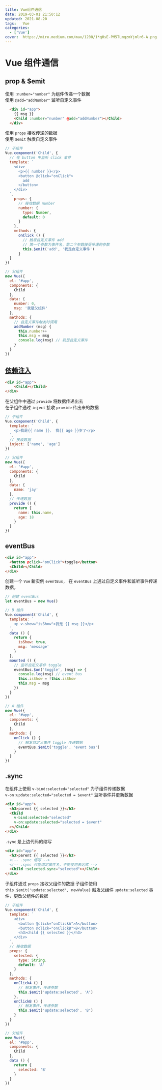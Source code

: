 ```yaml
---
title: Vue组件通信
date: 2019-03-01 21:50:12
updated: 2021-08-20
tags:	Vue
categories: 
  - ['Vue']
cover:  https://miro.medium.com/max/1200/1*qHsE-PM5TLmqzmYjmlr6-A.png
---
```


# Vue 组件通信

## prop & $emit

使用 `:number="number"` 为组件传递一个数据  
使用 `@add="addNumber"` 监听自定义事件

``` html
  <div id="app">
    {{ msg }}
    <Child :number="number" @add="addNumber"></Child>
  </div>
```

使用 `props` 接收传递的数据  
使用 `$emit` 触发自定义事件

``` js
// 子组件
Vue.component('Child', {
  // 在 button 中监听 click 事件
  template: `
    <div>
      <p>{{ number }}</p>
      <button @click="onClick">
        add
      </button>
    </div>
  `,
    props: {
      // 接收数据 number
      number: {
        type: Number,
        default: 0
      }
    },
    methods: {
      onClick () {
        // 触发自定义事件 add
        // 第一个参数为事件名，第二个参数接受传递的参数
        this.$emit('add', '我是自定义事件')
      }
  }
})

// 父组件
new Vue({
  el: '#app',
  components: {
    Child
  },
  data: {
    number: 0,
    msg: '我是父组件'
  },
  methods: {
    // 自定义事件触发时调用
    addNumber (msg) {
      this.number++
      this.msg = msg
      console.log(msg) // 我是自定义事件
    }
  }
})
```

## [依赖注入](https://cn.vuejs.org/v2/guide/components-edge-cases.html#%E4%BE%9D%E8%B5%96%E6%B3%A8%E5%85%A5)

``` html
<div id="app">
    <Child></Child>
</div>
```

在父组件中通过 `provide` 将数据传递出去  
在子组件通过 `inject` 接收 `provide` 传出来的数据

``` js
// 子组件
Vue.component('Child', {
  template: `
    <p>我是{{ name }}， 我{{ age }}岁了</p>
  `,
  // 接收数据
  inject: ['name', 'age']
})

// 父组件
new Vue({
  el: '#app',
  components: {
    Child
  },
  data: {
    name: 'jay'
  },
  // 传递数据
  provide () {
    return {
      name: this.name,
      age: 18
    }
  }
})
```

## eventBus

``` html
<div id="app">
  <button @click="onClick">toggle</button>
  <Child></Child>
</div>
```

创建一个 `Vue` 新实例 `eventBus`， 在 `eventBus` 上通过自定义事件和监听事件传递数据。

``` js
// 创建 eventBus
let eventBus = new Vue()

// B 组件
Vue.component('Child', {
  template: `
    <p v-show="isShow">我是 {{ msg }}</p>
  `,
  data () {
    return {
      isShow: true,
      msg: 'message'
    }
  },
  mounted () {
    // 监听自定义事件 toggle
    eventBus.$on('toggle', (msg) => {
      console.log(msg) // event bus
      this.isShow = !this.isShow
      this.msg = msg
    })
  }
})

// A 组件
new Vue({
  el: '#app',
  components: {
    Child
  },
  methods: {
    onClick () {
      // 触发自定义事件 toggle 传递数据
      eventBus.$emit('toggle', 'event bus')
    }
  }
})
```

## .sync

在组件上使用 `v-bind:selected="selected"` 为子组件传递数据  
`v-on:update:selected="selected = $event"` 监听事件并更新数据

``` html
<div id="app">
  <h3>parent {{ selected }}</h3>
  <Child
    v-bind:selected="selected"
    v-on:update:selected="selected = $event"
  ></Child>
</div>
```

`.sync` 是上边代码的缩写

``` html
<div id="app">
  <h3>parent {{ selected }}</h3>
  <!-- .sync 缩写 -->
  <!-- .sync 只能绑定属性名，不能使用表达式 -->
  <Child :selected.sync="selected"></Child>
</div>
```

子组件通过 `props` 接收父组件的数据
子组件使用 `this.$emit('update:selected', newValue)` 触发父组件 `update:selected` 事件，更改父组件的数据

``` js
// 子组件
Vue.component('Child', {
  template: `
    <div>
      <button @click="onClickA">A</button>
      <button @click="onClickB">B</button>
      <h3>child {{ selected }}</h3>
    </div>
  `,
  // 接收数据
  props: {
    selected: {
      type: String,
      default: 'A'
    }
  },
  methods: {
    onClickA () {
      // 触发事件，传递参数
      this.$emit('update:selected', 'A')
    },
    onClickB () {
      // 触发事件，传递参数
      this.$emit('update:selected', 'B')
    }
  }
})

// 父组件
new Vue({
  el: '#app',
  components: {
    Child
  },
  data () {
    return {
      selected: 'B'
    }
  }
})
```